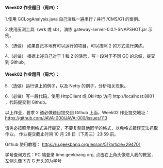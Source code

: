 #### Week02 作业题目（周四）：

1.使用 GCLogAnalysis.java 自己演练一遍串行 / 并行 /CMS/G1 的案例。

2.使用压测工具（wrk 或 sb），演练 gateway-server-0.0.1-SNAPSHOT.jar 示例。

3.（选做） 如果自己本地有可以运行的项目，可以按照 2 的方式进行演练。

4.（必做） 根据上述自己对于 1 和 2 的演示，写一段对于不同 GC 的总结，提交到 Github。

#### Week02 作业题目（周六）：

5.（选做）运行课上的例子，以及 Netty 的例子，分析相关现象。

6.（必做）写一段代码，使用 HttpClient 或 OkHttp 访问 http://localhost:8801 ，代码提交到 Github。

以上作业，要求 2 道必做题目提交到 Github 上面，Week02 作业提交地址：
https://github.com/JAVA-000/JAVA-000/issues/113

请务必按照示例格式进行提交，不要复制其他同学的格式，以免格式错误无法抓取作业。
作业提交截止时间 10 月 28 日（下周三）23:59 前。

Github 使用教程： https://u.geekbang.org/lesson/51?article=294701

学号查询方式：PC 端登录 time.geekbang.org, 点击右上角头像进入我的教室，左侧头像下方 G 开头的为学号
